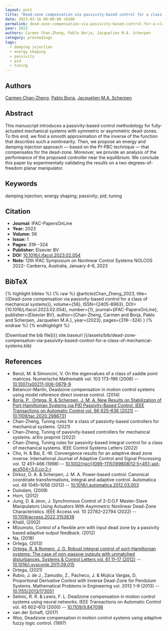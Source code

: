 ```yaml
---
layout: post
title: "Dead-zone compensation via passivity-based control for a class of mechanical systems"
date: 2023-03-16 00:00:00 +0100
permalink: dead-zone-compensation-via-passivity-based-control-for-a-class-of-mechanical-systems
year: 2023
authors: Carmen Chan-Zheng, Pablo Borja, Jacquelien M.A. Scherpen
category: proceedings
tags:
  - damping injection
  - energy shaping
  - passivity
  - pid
  - tuning
---
```

 
## Authors
[Carmen Chan-Zheng](authors/carmen-chan-zheng), [Pablo Borja](authors/luis-pablo-borja), [Jacquelien M.A. Scherpen](authors/jacquelien-m-a-scherpen)
 
## Abstract
This manuscript introduces a passivity-based control methodology for fully-actuated mechanical systems with symmetric or asymmetric dead-zones. To this end, we find a smooth approximation of the inverse of the function that describes such a nonlinearity. Then, we propose an energy and damping injection approach — based on the PI-PBC technique — that compensates for the dead-zone. Moreover, we provide an analysis of the performance of the proposed controller near the equilibrium. We conclude this paper by experimentally validating the results on a two degrees-of-freedom planar manipulator.
 
## Keywords
damping injection; energy shaping; passivity; pid; tuning
 
## Citation
- **Journal:** IFAC-PapersOnLine
- **Year:** 2023
- **Volume:** 56
- **Issue:** 1
- **Pages:** 319--324
- **Publisher:** Elsevier BV
- **DOI:** [10.1016/j.ifacol.2023.02.054](https://doi.org/10.1016/j.ifacol.2023.02.054)
- **Note:** 12th IFAC Symposium on Nonlinear Control Systems NOLCOS 2022- Canberra, Australia, January 4-6, 2023
 
## BibTeX
{% highlight bibtex %}
{% raw %}
@article{Chan_Zheng_2023,
  title={{Dead-zone compensation via passivity-based control for a class of mechanical systems}},
  volume={56},
  ISSN={2405-8963},
  DOI={10.1016/j.ifacol.2023.02.054},
  number={1},
  journal={IFAC-PapersOnLine},
  publisher={Elsevier BV},
  author={Chan-Zheng, Carmen and Borja, Pablo and Scherpen, Jacquelien M.A.},
  year={2023},
  pages={319--324}
}
{% endraw %}
{% endhighlight %}
 
[Download the bib file]({{ site.baseurl }}/assets/bib/dead-zone-compensation-via-passivity-based-control-for-a-class-of-mechanical-systems.bib)
 
## References
- Benzi, M. & Simoncini, V. On the eigenvalues of a class of saddle point matrices. Numerische Mathematik vol. 103 173–196 (2006) -- [10.1007/s00211-006-0679-9](https://doi.org/10.1007/s00211-006-0679-9)
- Betancor-Martín, Deadzone compensation in motion control systems using model reference direct inverse control. (2014)
- [Borja, P., Ortega, R. & Scherpen, J. M. A. New Results on Stabilization of Port-Hamiltonian Systems via PID Passivity-Based Control. IEEE Transactions on Automatic Control vol. 66 625–636 (2021)](new-results-on-stabilization-of-port-hamiltonian-systems-via-pid-passivity-based-control) -- [10.1109/tac.2020.2986731](https://doi.org/10.1109/tac.2020.2986731)
- Chan-Zheng, Tuning rules for a class of passivity-based controllers for mechanical systems. (2021)
- Chan-Zheng, Tuning of passivity-based controllers for mechanical systems. arXiv preprint (2022)
- Chan-Zheng, Tuning rules for passivity-based integral control for a class of mechanical systems. IEEE Control Systems Letters (2022)
- Cho, H. & Bai, E.-W. Convergence results for an adaptive dead zone inverse. International Journal of Adaptive Control and Signal Processing vol. 12 451–466 (1998) -- [10.1002/(sici)1099-1115(199808)12:5<451::aid-acs504>3.0.co;2-r](https://doi.org/10.1002/(sici)1099-1115(199808)12:5<451::aid-acs504>3.0.co;2-r)
- Dirksz, D. A. & Scherpen, J. M. A. Power-based control: Canonical coordinate transformations, integral and adaptive control. Automatica vol. 48 1045–1056 (2012) -- [10.1016/j.automatica.2012.03.003](https://doi.org/10.1016/j.automatica.2012.03.003)
- Duindam, (2009)
- Horn, (2012)
- Jung, D. & Jeon, J. Synchronous Control of 2-D.O.F Master-Slave Manipulators Using Actuators With Asymmetric Nonlinear Dead-Zone Characteristics. IEEE Access vol. 10 22782–22794 (2022) -- [10.1109/access.2022.3153839](https://doi.org/10.1109/access.2022.3153839)
- Khalil, (2002)
- Mizumoto, Control of a flexible arm with input dead zone by a passivity based adaptive output feedback. (2012)
- Na, (2018)
- Ortega, (2013)
- [Ortega, R. & Romero, J. G. Robust integral control of port-Hamiltonian systems: The case of non-passive outputs with unmatched disturbances. Systems &amp; Control Letters vol. 61 11–17 (2012)](robust-integral-control-of-port-hamiltonian-systems-the-case-of-non-passive-outputs-with-unmatched-disturbances) -- [10.1016/j.sysconle.2011.09.015](https://doi.org/10.1016/j.sysconle.2011.09.015)
- Ortega, (2021)
- Rubio, J. de J., Zamudio, Z., Pacheco, J. & Mújica Vargas, D. Proportional Derivative Control with Inverse Dead-Zone for Pendulum Systems. Mathematical Problems in Engineering vol. 2013 1–9 (2013) -- [10.1155/2013/173051](https://doi.org/10.1155/2013/173051)
- Selmic, R. R. & Lewis, F. L. Deadzone compensation in motion control systems using neural networks. IEEE Transactions on Automatic Control vol. 45 602–613 (2000) -- [10.1109/9.847098](https://doi.org/10.1109/9.847098)
- van der Schaft, (2017)
- Woo, Deadzone compensation in motion control systems using adaptive fuzzy logic control. (1997)

